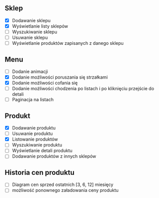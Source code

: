 ## Sklep
- [X] Dodawanie sklepu
- [X] Wyświetlanie listy sklepów
- [ ] Wyszukiwanie sklepu
- [ ] Usuwanie sklepu
- [ ] Wyświetlanie produktów zapisanych z danego sklepu

## Menu
- [ ] Dodanie animacji
- [X] Dodanie możliwości poruszania się strzałkami
- [X] Dodanie możliwości cofania się
- [ ] Dodanie możliwości chodzenia po listach i po kliknięciu przejście do detali
- [ ] Paginacja na listach
  
## Produkt
- [X] Dodawanie produktu
- [ ] Usuwanie produktu
- [X] Listowanie produktów
- [ ] Wyszukiwanie produktu
- [ ] Wyświetlanie detali produktu
- [ ] Dodawanie produktów z innych sklepów
  
## Historia cen produktu
- [ ] Diagram cen sprzed ostatnich [3, 6, 12] miesięcy
- [ ] możliwość ponownego załadowania ceny produktu
